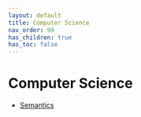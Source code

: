 ```yaml
---
layout: default
title: Computer Science
nav_order: 99
has_children: true
has_toc: false
---
```


# Computer Science

- [Semantics](../computer-science/semantics)